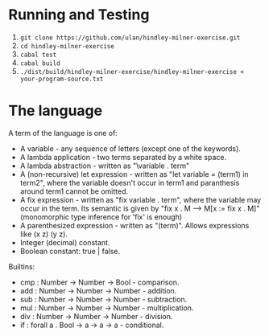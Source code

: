 # Running and Testing

1. `git clone https://github.com/ulan/hindley-milner-exercise.git`
2. `cd hindley-milner-exercise`
3. `cabal test`
4. `cabal build`
5. `./dist/build/hindley-milner-exercise/hindley-milner-exercise < your-program-source.txt`

# The language

A term of the language is one of:
- A variable - any sequence of letters (except one of the keywords).
- A lambda application - two terms separated by a white space.
- A lambda abstraction - written as "\variable . term"
- A (non-recursive) let expression - written as "let variable = (term1) in term2", where the variable doesn't occur in term1 and paranthesis around term1 cannot be omitted.
- A fix expression - written as "fix variable . term", where the variable may occur in the term. Its semantic is given by "fix x . M --> M[x := fix x . M]" (monomorphic type inference for 'fix' is enough)
- A parenthesized expression - written as "(term)". Allows expressions like (x z) (y z).
- Integer (decimal) constant.
- Boolean constant: true | false.

Builtins:

- cmp : Number -> Number -> Bool - comparison.
- add : Number -> Number -> Number - addition.
- sub : Number -> Number -> Number - subtraction.
- mul : Number -> Number -> Number - multiplication.
- div : Number -> Number -> Number - division.
- if : forall a . Bool -> a -> a -> a - conditional.
